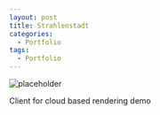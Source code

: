 ```yaml
---
layout: post
title: Strahlenstadt
categories:
  - Portfolio
tags:
  - Portfolio
---
```


![placeholder]({{site.baseurl}}/assets/images/strahlenstadt_cover.jpg "Strahlenstadt")


Client for cloud based rendering demo